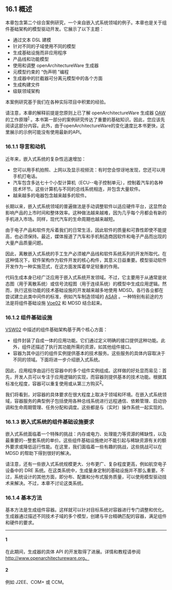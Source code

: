 ## 16.1 概述
本章包含第二个综合案例研究，一个来自嵌入式系统领域的例子。本章也是关于组件基础架构的模型驱动开发。它展示了以下主题：

- 通过文本 DSL 建模
- 针对不同的子域使用不同的模型
- 生成基础设施而非应用程序
- 产品线和功能模型
- 使用和调整 openArchitectureWare 生成器
- 元模型约束的 “伪声明 ”编程
- 生成器中的拦截器可分离元模型中的各个方面
- 生成构建文件
- 级联领域架构

本案例研究基于我们在各种实际项目中积累的经验。

请注意，本章的解释前提是您原则上已了解 openArchitectureWare 生成器 [OAW](../ref.md#oaw) 的工作原理<sup>[1](#1)</sup> 。本书第一部分的案例研究传达了重要的基础知识。因此，您应该先阅读这部分内容。此外，由于openArchitectureWare的变化速度比本书更快，这里展示的示例可能没有使用最新的API。

### 16.1.1 导言和动机
近年来，嵌入式系统的复杂性迅速增加：
- 您可以用手机拍照、上网以及显示视频流：有时您会惊讶地发现，您还可以用手机打电话。
- 汽车包含多达七十个小型计算机（ECU--电子控制单元），控制着汽车的各种技术环节。这些计算机与不同的总线系统相连，并包含大量软件。
- 越来越多的电器包含越来越多的软件。

长期以来，嵌入式系统领域的普遍做法是手动调整软件以适应硬件平台，这显然会影响产品的上市时间和整体效率。这种做法越来越难，因为几乎每个月都会有新的手机进入市场。同样，现代汽车的生命周期也越来越短。

由于电子产品和软件充斥着我们的日常生活，因此软件的质量和可靠性即使不能提高，也必须保持。最近，媒体报道了汽车和手机制造商因软件和电子产品而出现的大量产品质量问题。

因此，离散嵌入式系统的手工生产必须被产品线和软件系统系列的开发所取代。在这种情况下，软件架构作为软件开发的核心构件，其意义日益重要。模型驱动软件开发作为一种实施范式，在这方面发挥着举足轻重的作用。

代码生成本身已经广泛应用于嵌入式系统开发领域。不过，它主要用于从通常是状态图（用于离散系统）或信号流程图（用于连续系统）的模型中生成应用逻辑。然而，执行这些功能的技术基础设施的开发越来越多地使用 MDSD。各行各业都在尝试建立此类中间件的标准，例如汽车制造领域的 [ASAR](../ref.md#asar) 。一种特别有前途的方法是将组件基础设施 [Voe02](../ref.md#voe02) 和 MDSD 结合起来。

### 16.1.2 组件基础设施
[VSW02](../ref.md#vsw02) 中描述的组件基础架构基于两个核心方面：
- 组件封装了自成一体的应用功能。它们通过定义明确的接口提供这种功能。此外，组件还描述了执行其功能所需的资源，如其他组件接口。
- 容器为其中运行的组件实例提供基本的技术服务。这些服务的具体内容取决于不同的领域。下面将进一步介绍嵌入式系统。

因此，应用程序由运行在容器中的多个组件实例组成。这样做的好处显而易见：首先，开发人员可以专注于应用逻辑的实现，而容器则提供基本的技术功能。根据其标准化程度，容器可以重复使用或从第三方购买<sup>[2](#2)</sup>。

我们将看到，对容器的具体要求在很大程度上取决于领域和环境。在嵌入式系统领域，容器服务的典型例子包括使用各种总线系统进行远程通信、依赖管理、启动协调和生命周期管理、任务分配和调度。这些都是与（实时）操作系统一起实现的。

### 16.1.3 嵌入式系统的组件基础设施要求
嵌入式系统面临着一个特殊的挑战：内存或电力、处理能力等资源的稀缺性，以及最重要的--整套系统的单价。这些组件基础设施绝对不能引起与稀缺资源有关的额外要求或降低运行性能。在这里，我们面临着一些有趣的挑战，这些挑战可以在 MDSD 的帮助下得到很好的解决。

请注意，还有一些嵌入式系统规模更大、分布更广、复杂程度更高，例如航空电子设备中的 DRE 系统。在这类系统中，生成量身定制的基础设施并不那么重要。不过，系统设计的其他方面，即分布、配置和分布式服务质量，可以使用模型驱动技术来解决。不过，本章不讨论这类系统。

### 16.1.4 基本方法
基本方法是生成组件容器。这样就可以针对目标系统对容器进行专门调整和优化。生成器通过描述不同技术子域的多个模型，创建与平台精确匹配的容器，满足组件和硬件的要求。

---
#### 1
在此期间，生成器的具体 API 的开发取得了进展。详情和教程请参阅 http://www.openarchitectureware.org。

#### 2
例如 J2EE、COM+ 或 CCM。

